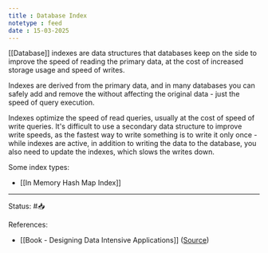 ```yaml
---
title : Database Index
notetype : feed
date : 15-03-2025
---
```


[[Database]] indexes are data structures that databases keep on the side to improve the speed of reading the primary data, at the cost of increased storage usage and speed of writes.

Indexes are derived from the primary data, and in many databases you can safely add and remove the without affecting the original data - just the speed of query execution.

Indexes optimize the speed of read queries, usually at the cost of speed of write queries. It's difficult to use a secondary data structure to improve write speeds, as the fastest way to write something is to write it only once - while indexes are active, in addition to writing the data to the database, you also need to update the indexes, which slows the writes down.

Some index types:
- [[In Memory Hash Map Index]]

-----

Status: #📥

References:
-  [[Book - Designing Data Intensive Applications]] ([Source](https://www.amazon.com/Designing-Data-Intensive-Applications-Reliable-Maintainable/dp/1449373321))

